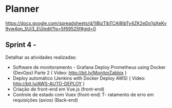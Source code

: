 # Planner

https://docs.google.com/spreadsheets/d/1iBjzTlbTCAl8IbTy4ZK2eDo1gXeKv9yw4qn_5Ui3_EU/edit?ts=5f69525f#gid=0

## Sprint 4 - 

Detalhar as atividades realizadas:

- Software de monitoramento - Grafana Deploy Prometheus using Docker (DevOps) Parte 2 ( Vídeo: http://bit.ly/MonitorZabbix )
- Deploy automático (Jenkins with Docker Deploy AWS) ( Vídeo: http://bit.ly/AWS-AUTO-DEPLOY )
- Criação de front-end em Vue.js (front-end)
- Controle de estado com Vuex (front-end)
T- ratamento de erro em requisições (axios) (Back-end)
